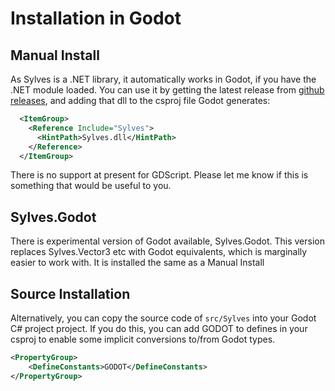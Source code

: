 # Installation in Godot

## Manual Install

As Sylves is a .NET library, it automatically works in Godot, if you have the .NET module loaded. You can use it by getting the latest release from [github releases](https://github.com/BorisTheBrave/sylves/releases), and adding that dll to the csproj file Godot generates:

```xml
  <ItemGroup>
    <Reference Include="Sylves">
      <HintPath>Sylves.dll</HintPath>
    </Reference>
  </ItemGroup>
```

There is no support at present for GDScript. Please let me know if this is something that would be useful to you.

## Sylves.Godot

There is experimental version of Godot available, Sylves.Godot. This version replaces Sylves.Vector3 etc with Godot equivalents, which is marginally easier to work with. It is installed the same as a Manual Install

## Source Installation

Alternatively, you can copy the source code of `src/Sylves` into your Godot C# project project. If you do this, you can add GODOT to defines in your csproj to enable some implicit conversions to/from Godot types.

```xml
<PropertyGroup>
	<DefineConstants>GODOT</DefineConstants>
</PropertyGroup>
```
